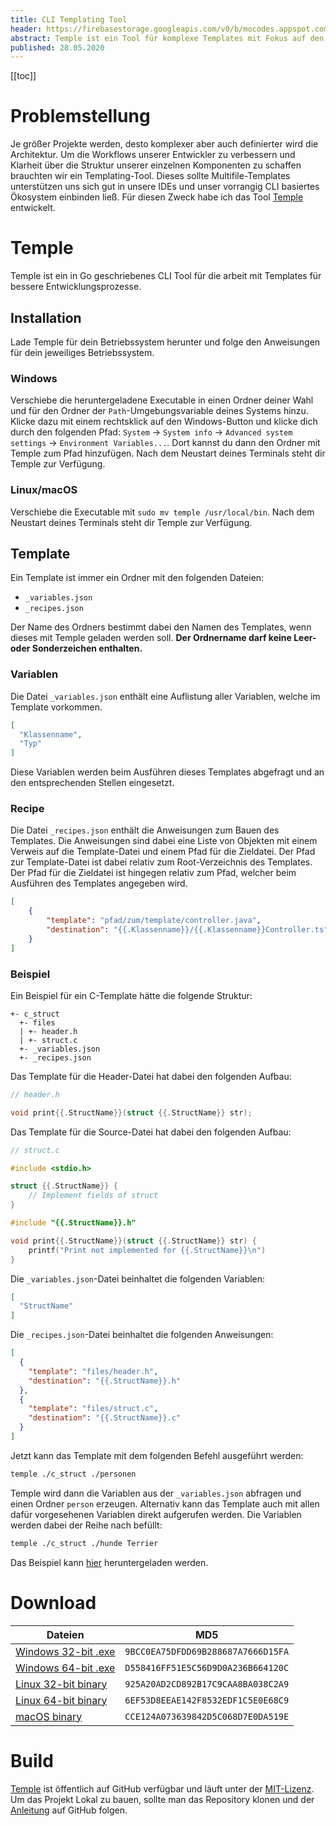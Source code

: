 ```yaml
---
title: CLI Templating Tool
header: https://firebasestorage.googleapis.com/v0/b/mocodes.appspot.com/o/images%2Ftemple%2Ftemplate-header.jpg?alt=media&token=1891f68c-c18f-4469-94a8-7577b1d789e3
abstract: Temple ist ein Tool für komplexe Templates mit Fokus auf den Einsatz in großen Projekte mit vorgeschriebener Architektur.
published: 28.05.2020
---
```


[[toc]]

# Problemstellung
Je größer Projekte werden, desto komplexer aber auch definierter wird die Architektur.
Um die Workflows unserer Entwickler zu verbessern und Klarheit über die Struktur unserer einzelnen Komponenten zu schaffen brauchten wir ein Templating-Tool.
Dieses sollte Multifile-Templates unterstützen uns sich gut in unsere IDEs und unser vorrangig CLI basiertes Ökosystem einbinden ließ.
Für diesen Zweck habe ich das Tool [Temple](https://github.com/mobaetzel/temple) entwickelt.

# Temple
Temple ist ein in Go geschriebenes CLI Tool für die arbeit mit Templates für bessere Entwicklungsprozesse.

## Installation
Lade Temple für dein Betriebssystem herunter und folge den Anweisungen für dein jeweiliges Betriebssystem.

### Windows
Verschiebe die heruntergeladene Executable in einen Ordner deiner Wahl und für den Ordner der `Path`-Umgebungsvariable deines Systems hinzu.
Klicke dazu mit einem rechtsklick auf den Windows-Button und klicke dich durch den folgenden Pfad: `System` -> `System info` -> `Advanced system settings` -> `Environment Variables...`.
Dort kannst du dann den Ordner mit Temple zum Pfad hinzufügen.
Nach dem Neustart deines Terminals steht dir Temple zur Verfügung.

### Linux/macOS
Verschiebe die Executable mit `sudo mv temple /usr/local/bin`.
Nach dem Neustart deines Terminals steht dir Temple zur Verfügung.

## Template
Ein Template ist immer ein Ordner mit den folgenden Dateien:

* `_variables.json`
* `_recipes.json`

Der Name des Ordners bestimmt dabei den Namen des Templates, wenn dieses mit Temple geladen werden soll.
**Der Ordnername darf keine Leer- oder Sonderzeichen enthalten.**

### Variablen
Die Datei `_variables.json` enthält eine Auflistung aller Variablen, welche im Template vorkommen.

```json
[
  "Klassenname",
  "Typ"
]
```

Diese Variablen werden beim Ausführen dieses Templates abgefragt und an den entsprechenden Stellen eingesetzt.

### Recipe
Die Datei `_recipes.json` enthält die Anweisungen zum Bauen des Templates.
Die Anweisungen sind dabei eine Liste von Objekten mit einem Verweis auf die Template-Datei und einem Pfad für die Zieldatei.
Der Pfad zur Template-Datei ist dabei relativ zum Root-Verzeichnis des Templates.
Der Pfad für die Zieldatei ist hingegen relativ zum Pfad, welcher beim Ausführen des Templates angegeben wird.

```json
[
    {
        "template": "pfad/zum/template/controller.java",
        "destination": "{{.Klassenname}}/{{.Klassenname}}Controller.ts"
    }
]
```

### Beispiel
Ein Beispiel für ein C-Template hätte die folgende Struktur:
```
+- c_struct
  +- files
  | +- header.h
  | +- struct.c
  +- _variables.json
  +- _recipes.json
```

Das Template für die Header-Datei hat dabei den folgenden Aufbau:
```c
// header.h

void print{{.StructName}}(struct {{.StructName}} str);
```

Das Template für die Source-Datei hat dabei den folgenden Aufbau:
```c
// struct.c

#include <stdio.h>

struct {{.StructName}} {
    // Implement fields of struct
}

#include "{{.StructName}}.h"

void print{{.StructName}}(struct {{.StructName}} str) {
    printf("Print not implemented for {{.StructName}}\n")
}
```

Die `_variables.json`-Datei beinhaltet die folgenden Variablen:
```json
[
  "StructName"
]
```

Die `_recipes.json`-Datei beinhaltet die folgenden Anweisungen:
```json
[
  {
    "template": "files/header.h",
    "destination": "{{.StructName}}.h"
  },
  {
    "template": "files/struct.c",
    "destination": "{{.StructName}}.c"
  }
]
```

Jetzt kann das Template mit dem folgenden Befehl ausgeführt werden:
```bash
temple ./c_struct ./personen
```
Temple wird dann die Variablen aus der `_variables.json` abfragen und einen Ordner `person` erzeugen.
Alternativ kann das Template auch mit allen dafür vorgesehenen Variablen direkt aufgerufen werden.
Die Variablen werden dabei der Reihe nach befüllt:
```bash
temple ./c_struct ./hunde Terrier
```

Das Beispiel kann [hier](https://firebasestorage.googleapis.com/v0/b/mocodes.appspot.com/o/files%2Ftemple_example_c_struct.zip?alt=media&token=65245c03-3a71-43e1-8aa4-73fcef91aa29) heruntergeladen werden.

# Download
| Dateien | MD5 |
| --- | --- |
| [Windows 32-bit .exe](https://firebasestorage.googleapis.com/v0/b/mocodes.appspot.com/o/files%2Ftemple%2Ftemple_windows_x86.exe?alt=media&token=43bf001f-7a93-4ea0-a43d-e88bf512bd00) | `9BCC0EA75DFDD69B288687A7666D15FA` |
| [Windows 64-bit .exe](https://firebasestorage.googleapis.com/v0/b/mocodes.appspot.com/o/files%2Ftemple%2Ftemple_windows_x86_64.exe?alt=media&token=31640348-9a0e-475d-8494-7d8e7b20a6ad) | `D558416FF51E5C56D9D0A236B664120C` |
| [Linux 32-bit binary](https://firebasestorage.googleapis.com/v0/b/mocodes.appspot.com/o/files%2Ftemple%2Ftemple_linux_x86?alt=media&token=4b266100-e589-4e62-93ee-a650c1da3c97) | `925A20AD2CD892B17C9CAA8BA038C2A9` | 
| [Linux 64-bit binary](https://firebasestorage.googleapis.com/v0/b/mocodes.appspot.com/o/files%2Ftemple%2Ftemple_linux_x86_64?alt=media&token=5ec48e6c-8aac-4875-a274-32d354454123) | `6EF53D8EEAE142F8532EDF1C5E0E68C9` |
| [macOS binary](https://firebasestorage.googleapis.com/v0/b/mocodes.appspot.com/o/files%2Ftemple%2Ftemple_macos_x86_64?alt=media&token=b7cf5f4e-dd57-4266-b441-e0e27fe48db6) | `CCE124A073639842D5C068D7E0DA519E` | 

# Build
[Temple](https://github.com/mobaetzel/temple) ist öffentlich auf GitHub verfügbar und läuft unter der [MIT-Lizenz](https://github.com/mobaetzel/temple/blob/master/LICENSE).
Um das Projekt Lokal zu bauen, sollte man das Repository klonen und der [Anleitung](https://github.com/mobaetzel/temple/blob/master/README.md) auf GitHub folgen.
